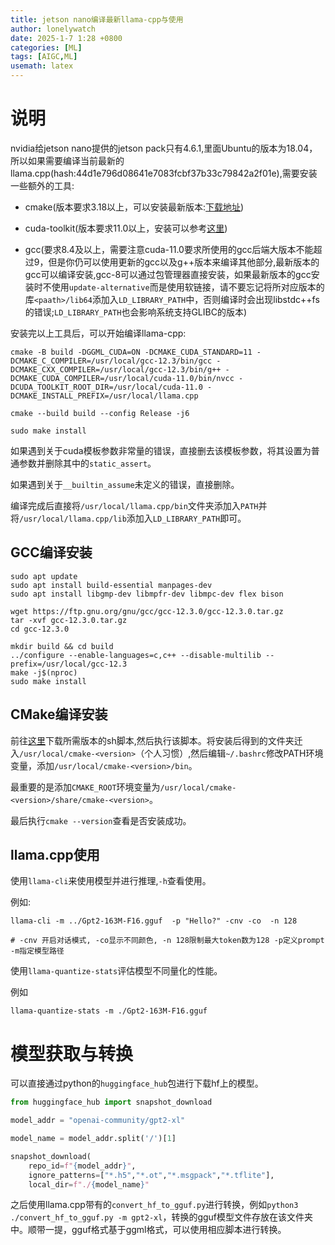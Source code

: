 ```yaml
---
title: jetson nano编译最新llama-cpp与使用
author: lonelywatch
date: 2025-1-7 1:28 +0800
categories: [ML]
tags: [AIGC,ML]
usemath: latex
---
```


# 说明

nvidia给jetson nano提供的jetson pack只有4.6.1,里面Ubuntu的版本为18.04，所以如果需要编译当前最新的llama.cpp(hash:44d1e796d08641e7083fcbf37b33c79842a2f01e),需要安装一些额外的工具:

- cmake(版本要求3.18以上，可以安装最新版本:[下载地址](https://cmake.org/download/))

- cuda-toolkit(版本要求11.0以上，安装可以参考[这里](https://blog.csdn.net/weixin_38076609/article/details/128131332))

- gcc(要求8.4及以上，需要注意cuda-11.0要求所使用的gcc后端大版本不能超过9，但是你仍可以使用更新的gcc以及g++版本来编译其他部分,最新版本的gcc可以编译安装,gcc-8可以通过包管理器直接安装，如果最新版本的gcc安装时不使用`update-alternative`而是使用软链接，请不要忘记将所对应版本的库`<paath>/lib64`添加入`LD_LIBRARY_PATH`中，否则编译时会出现libstdc++fs的错误;`LD_LIBRARY_PATH`也会影响系统支持GLIBC的版本)


安装完以上工具后，可以开始编译llama-cpp:

```shell
cmake -B build -DGGML_CUDA=ON -DCMAKE_CUDA_STANDARD=11 -DCMAKE_C_COMPILER=/usr/local/gcc-12.3/bin/gcc -DCMAKE_CXX_COMPILER=/usr/local/gcc-12.3/bin/g++ -DCMAKE_CUDA_COMPILER=/usr/local/cuda-11.0/bin/nvcc -DCUDA_TOOLKIT_ROOT_DIR=/usr/local/cuda-11.0 -DCMAKE_INSTALL_PREFIX=/usr/local/llama.cpp

cmake --build build --config Release -j6

sudo make install
```

如果遇到关于cuda模板参数非常量的错误，直接删去该模板参数，将其设置为普通参数并删除其中的`static_assert`。

如果遇到关于`__builtin_assume`未定义的错误，直接删除。


编译完成后直接将`/usr/local/llama.cpp/bin`文件夹添加入`PATH`并将`/usr/local/llama.cpp/lib`添加入`LD_LIBRARY_PATH`即可。

## GCC编译安装

```shell
sudo apt update
sudo apt install build-essential manpages-dev
sudo apt install libgmp-dev libmpfr-dev libmpc-dev flex bison

wget https://ftp.gnu.org/gnu/gcc/gcc-12.3.0/gcc-12.3.0.tar.gz
tar -xvf gcc-12.3.0.tar.gz
cd gcc-12.3.0

mkdir build && cd build
../configure --enable-languages=c,c++ --disable-multilib --prefix=/usr/local/gcc-12.3
make -j$(nproc)
sudo make install
```

## CMake编译安装

前往[这里](https://github.com/Kitware/CMake/releases)下载所需版本的sh脚本,然后执行该脚本。将安装后得到的文件夹迁入`/usr/local/cmake-<version>`（个人习惯）,然后编辑`~/.bashrc`修改PATH环境变量，添加`/usr/local/cmake-<version>/bin`。

最重要的是添加`CMAKE_ROOT`环境变量为`/usr/local/cmake-<version>/share/cmake-<version>`。

最后执行`cmake --version`查看是否安装成功。

## llama.cpp使用

使用`llama-cli`来使用模型并进行推理,`-h`查看使用。

例如:

```shell
llama-cli -m ../Gpt2-163M-F16.gguf  -p "Hello?" -cnv -co  -n 128

# -cnv 开启对话模式, -co显示不同颜色, -n 128限制最大token数为128 -p定义prompt -m指定模型路径
```

使用`llama-quantize-stats`评估模型不同量化的性能。

例如

```shell
llama-quantize-stats -m ./Gpt2-163M-F16.gguf
```


# 模型获取与转换

可以直接通过python的`huggingface_hub`包进行下载hf上的模型。

```python
from huggingface_hub import snapshot_download

model_addr = "openai-community/gpt2-xl"

model_name = model_addr.split('/')[1]

snapshot_download(
    repo_id=f"{model_addr}",
    ignore_patterns=["*.h5","*.ot","*.msgpack","*.tflite"],
    local_dir=f"./{model_name}"

```

之后使用llama.cpp带有的`convert_hf_to_gguf.py`进行转换，例如`python3 ./convert_hf_to_gguf.py -m gpt2-xl`，转换的gguf模型文件存放在该文件夹中。顺带一提，gguf格式基于ggml格式，可以使用相应脚本进行转换。
